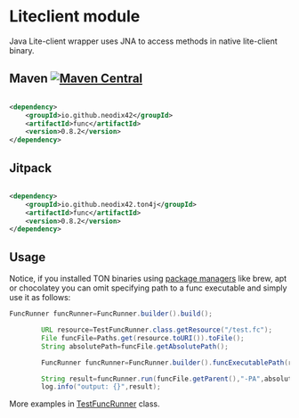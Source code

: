 # Liteclient module

Java Lite-client wrapper uses JNA to access methods in native lite-client binary.

## Maven [![Maven Central][maven-central-svg]][maven-central]

```xml

<dependency>
    <groupId>io.github.neodix42</groupId>
    <artifactId>func</artifactId>
    <version>0.8.2</version>
</dependency>
```

## Jitpack

```xml

<dependency>
    <groupId>io.github.neodix42.ton4j</groupId>
    <artifactId>func</artifactId>
    <version>0.8.2</version>
</dependency>
```

## Usage

Notice, if you installed TON binaries using [package managers](https://github.com/ton-blockchain/packages) like brew,
apt or chocolatey you can omit specifying path to a func executable and simply use it as follows:

```java
FuncRunner funcRunner=FuncRunner.builder().build();
```

```java
        URL resource=TestFuncRunner.class.getResource("/test.fc");
        File funcFile=Paths.get(resource.toURI()).toFile();
        String absolutePath=funcFile.getAbsolutePath();

        FuncRunner funcRunner=FuncRunner.builder().funcExecutablePath(resourcePath).build();

        String result=funcRunner.run(funcFile.getParent(),"-PA",absolutePath);
        log.info("output: {}",result);
```

More examples in [TestFuncRunner](../func/src/test/java/org/ton/java/func/TestFuncRunner.java) class.


[maven-central-svg]: https://img.shields.io/maven-central/v/io.github.neodix42/func

[maven-central]: https://mvnrepository.com/artifact/io.github.neodix42/func

[ton-svg]: https://img.shields.io/badge/Based%20on-TON-blue

[ton]: https://ton.org